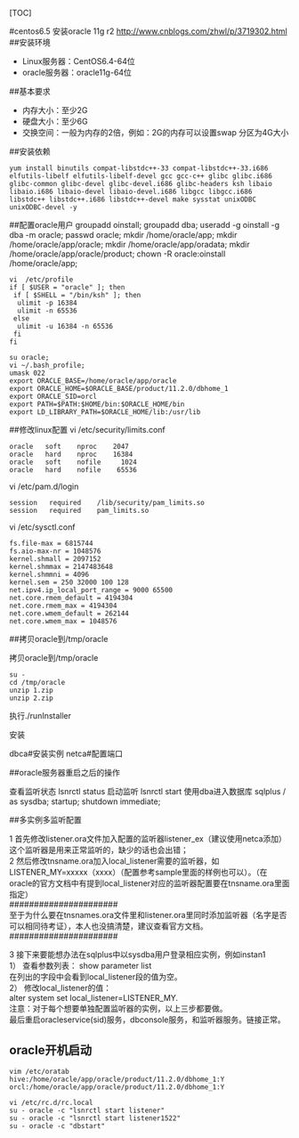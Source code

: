 [TOC]

#centos6.5 安装oracle 11g r2
http://www.cnblogs.com/zhwl/p/3719302.html
##安装环境

- Linux服务器：CentOS6.4-64位
- oracle服务器：oracle11g-64位

##基本要求

- 内存大小：至少2G
- 硬盘大小：至少6G
- 交换空间：一般为内存的2倍，例如：2G的内存可以设置swap 分区为4G大小

##安装依赖

	yum install binutils compat-libstdc++-33 compat-libstdc++-33.i686 elfutils-libelf elfutils-libelf-devel gcc gcc-c++ glibc glibc.i686 glibc-common glibc-devel glibc-devel.i686 glibc-headers ksh libaio libaio.i686 libaio-devel libaio-devel.i686 libgcc libgcc.i686 libstdc++ libstdc++.i686 libstdc++-devel make sysstat unixODBC unixODBC-devel -y 

##配置oracle用户
	groupadd  oinstall;
	groupadd  dba;
	useradd -g oinstall -g dba -m oracle;
	passwd  oracle;
	mkdir /home/oracle/app;
	mkdir /home/oracle/app/oracle;
	mkdir /home/oracle/app/oradata;
	mkdir /home/oracle/app/oracle/product;
	chown -R oracle:oinstall /home/oracle/app;

    vi  /etc/profile
    if [ $USER = "oracle" ]; then 
     if [ $SHELL = "/bin/ksh" ]; then 
      ulimit -p 16384 
      ulimit -n 65536 
     else 
      ulimit -u 16384 -n 65536 
     fi
    fi	

	su oracle;
	vi ~/.bash_profile;
	umask 022
    export ORACLE_BASE=/home/oracle/app/oracle
    export ORACLE_HOME=$ORACLE_BASE/product/11.2.0/dbhome_1
    export ORACLE_SID=orcl
    export PATH=$PATH:$HOME/bin:$ORACLE_HOME/bin
    export LD_LIBRARY_PATH=$ORACLE_HOME/lib:/usr/lib



##修改linux配置
vi  /etc/security/limits.conf

	oracle   soft    nproc    2047
	oracle   hard    nproc    16384
	oracle   soft    nofile     1024
	oracle   hard    nofile    65536

vi  /etc/pam.d/login

	session   required    /lib/security/pam_limits.so
	session   required    pam_limits.so

vi  /etc/sysctl.conf

	fs.file-max = 6815744 
	fs.aio-max-nr = 1048576 
	kernel.shmall = 2097152 
	kernel.shmmax = 2147483648 
	kernel.shmmni = 4096 
	kernel.sem = 250 32000 100 128 
	net.ipv4.ip_local_port_range = 9000 65500 
	net.core.rmem_default = 4194304 
	net.core.rmem_max = 4194304 
	net.core.wmem_default = 262144 
	net.core.wmem_max = 1048576

##拷贝oracle到/tmp/oracle

拷贝oracle到/tmp/oracle

	su -
	cd /tmp/oracle
	unzip 1.zip 
	unzip 2.zip

执行./runInstaller

安装

dbca#安装实例
netca#配置端口

##oracle服务器重启之后的操作

查看监听状态
	lsnrctl status
启动监听 
	lsnrctl start
使用dba进入数据库
	sqlplus / as sysdba;
	startup;
	shutdown immediate;


##多实例多监听配置  

1 首先修改listener.ora文件加入配置的监听器listener_ex（建议使用netca添加）这个监听器是用来正常监听的，缺少的话也会出错；  
2 然后修改tnsname.ora加入local_listener需要的监听器，如 LISTENER_MY=xxxxx（xxxx）（配置参考sample里面的样例也可以）。（在oracle的官方文档中有提到local_listener对应的监听器配置要在tnsname.ora里面指定）  
######################  
至于为什么要在tnsnames.ora文件里和listener.ora里同时添加监听器（名字是否可以相同待考证），本人也没搞清楚，建议查看官方文档。  
######################  

3 接下来要能想办法在sqlplus中以sysdba用户登录相应实例，例如instan1  
    1） 查看参数列表： show parameter list  
          在列出的字段中会看到local_listener段的值为空。  
    2）  修改local_listener的值：  
    alter system set local_listener=LISTENER_MY.  
注意：对于每个想要单独配置监听器的实例，以上三步都要做。  
最后重启oracleservice(sid)服务，dbconsole服务，和监听器服务。链接正常。  


## oracle开机启动

	vim /etc/oratab
	hive:/home/oracle/app/oracle/product/11.2.0/dbhome_1:Y
	orcl:/home/oracle/app/oracle/product/11.2.0/dbhome_1:Y

	vi /etc/rc.d/rc.local 
	su - oracle -c "lsnrctl start listener"
	su - oracle -c "lsnrctl start listener1522"
	su - oracle -c "dbstart"

